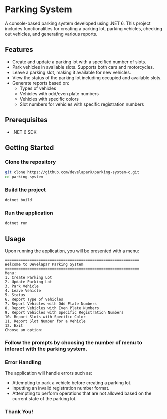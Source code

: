 # Parking System

A console-based parking system developed using .NET 6. This project includes functionalities for creating a parking lot, parking vehicles, checking out vehicles, and generating various reports.

## Features

- Create and update a parking lot with a specified number of slots.
- Park vehicles in available slots. Supports both cars and motorcycles.
- Leave a parking slot, making it available for new vehicles.
- View the status of the parking lot including occupied and available slots.
- Generate reports based on:
  - Types of vehicles
  - Vehicles with odd/even plate numbers
  - Vehicles with specific colors
  - Slot numbers for vehicles with specific registration numbers

## Prerequisites

- .NET 6 SDK

## Getting Started

### Clone the repository

```sh
git clone https://github.com/develaparX/parking-system-c.git
cd parking-system
```

### Build the project
```sh
dotnet build
```

### Run the application
```sh
dotnet run
```

## Usage
Upon running the application, you will be presented with a menu:

```
============================================================
Welcome to Develapar Parking System
============================================================
Menu:
1. Create Parking Lot
2. Update Parking Lot
3. Park Vehicle
4. Leave Vehicle
5. Status
6. Report Type of Vehicles
7. Report Vehicles with Odd Plate Numbers
8. Report Vehicles with Even Plate Numbers
9. Report Vehicles with Specific Registration Numbers
10. Report Slots with Specific Color
11. Report Slot Number for a Vehicle
12. Exit
Choose an option: 
```

### Follow the prompts by choosing the number of menu to interact with the parking system.

### Error Handling

The application will handle errors such as:

- Attempting to park a vehicle before creating a parking lot.
- Inputting an invalid registration number format.
- Attempting to perform operations that are not allowed based on the current state of the parking lot.

### Thank You!
